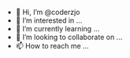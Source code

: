 - 👋 Hi, I’m @coderzjo
- 👀 I’m interested in ...
- 🌱 I’m currently learning ...
- 💞️ I’m looking to collaborate on ...
- 📫 How to reach me ...

<!---
coderzjo/coderzjo is a ✨ special ✨ repository because its `README.md` (this file) appears on your GitHub profile.
You can click the Preview link to take a look at your changes.
--->
